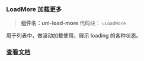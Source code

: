 

### LoadMore 加载更多
> **组件名：uni-load-more**
> 代码块： `uLoadMore`


用于列表中，做滚动加载使用，展示 loading 的各种状态。


### [查看文档](https://uniapp.dcloud.io/component/uniui/uni-load-more)

